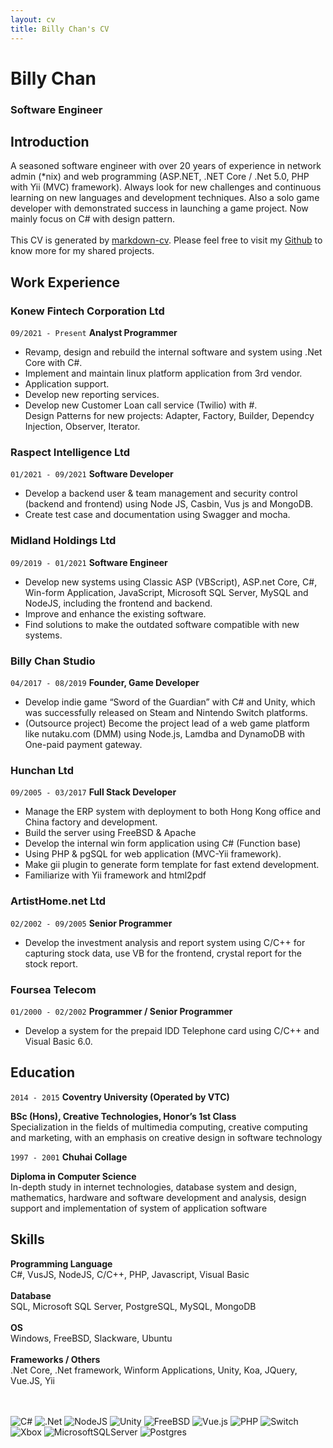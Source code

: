 ```yaml
---
layout: cv
title: Billy Chan's CV
---
```

# Billy Chan 
### Software Engineer


## Introduction

A seasoned software engineer with over 20 years of experience in network admin (*nix) and web programming (ASP.NET, .NET Core / .Net 5.0, PHP with Yii (MVC) framework). Always look for new challenges and continuous learning on new languages and development techniques. Also a solo game developer with demonstrated success in launching a game project. Now mainly focus on C# with design pattern.  
<br />
This CV is generated by [markdown-cv](https://github.com/kahongchan/markdown-cv). Please feel free to visit my [Github](https://github.com/kahongchan) to know more for my shared projects.

## Work Experience 

### Konew Fintech Corporation Ltd 
`09/2021 - Present`
__Analyst Programmer__
- Revamp, design and rebuild the internal software and system using .Net Core with C#.  
- Implement and maintain linux platform application from 3rd vendor. 
- Application support.
- Develop new reporting services. 
- Develop new Customer Loan call service (Twilio) with #.  
Design Patterns for new projects: Adapter, Factory, Builder, Dependcy Injection, Observer, Iterator.  
  

### Raspect Intelligence Ltd  
`01/2021 - 09/2021`
__Software Developer__ 
- Develop a backend user & team management and security control (backend and frontend) using Node JS, Casbin, Vus js and MongoDB. 
- Create test case and documentation using Swagger and mocha. 
  
   
### Midland Holdings Ltd 
`09/2019 - 01/2021`
__Software Engineer__
- Develop new systems using Classic ASP (VBScript), ASP.net Core, C#, Win-form Application, JavaScript, Microsoft SQL Server, MySQL and NodeJS, including the frontend and backend.  
- Improve and enhance the existing software.  
- Find solutions to make the outdated software compatible with new 
systems.  

### Billy Chan Studio
`04/2017 - 08/2019`
__Founder, Game Developer__
- Develop indie game “Sword of the Guardian” with C# and Unity, which was successfully released on Steam and Nintendo Switch platforms.  
- (Outsource project) Become the project lead of a web game platform like nutaku.com (DMM) using Node.js, Lamdba and DynamoDB with One-paid payment gateway.  

### Hunchan Ltd 
`09/2005 - 03/2017`
__Full Stack Developer__
- Manage the ERP system with deployment to both Hong Kong office and China factory and development.  
- Build the server using FreeBSD & Apache 
- Develop the internal win form application using C# (Function base)
- Using PHP & pgSQL for web application (MVC-Yii framework). 
- Make gii plugin to generate form template for fast extend development. 
- Familiarize with Yii framework and html2pdf
   
### ArtistHome.net Ltd
`02/2002 - 09/2005`
__Senior Programmer__  
- Develop the investment analysis and report system using C/C++ for capturing stock data, use VB for the frontend, crystal report for the stock report. 

### Foursea Telecom  
`01/2000 - 02/2002`
__Programmer / Senior Programmer__
- Develop a system for the prepaid IDD Telephone card using C/C++ and Visual Basic 6.0.

## Education 
`2014 - 2015`
__Coventry University (Operated by VTC)__

__BSc (Hons), Creative Technologies, Honor’s 1st Class__  
Specialization in the fields of multimedia computing, creative computing and marketing, with an emphasis on creative design in software technology

`1997 - 2001`
__Chuhai Collage__

__Diploma in Computer Science__  
In-depth study in internet technologies, database system and design, mathematics, hardware and software development and analysis, design support and implementation of system of application software 

## Skills 
__Programming Language__  
C#, VusJS, NodeJS, C/C++, PHP, Javascript, Visual Basic  
<br />
__Database__  
SQL, Microsoft SQL Server, PostgreSQL, MySQL, MongoDB  
<br />
__OS__  
Windows, FreeBSD, Slackware, Ubuntu  
<br />
__Frameworks / Others__  
.Net Core, .Net framework, Winform Applications, Unity, Koa, JQuery, Vue.JS, Yii
<br />  
<br />  

![C#](https://img.shields.io/badge/c%23-%23239120.svg?style=for-the-badge&logo=c-sharp&logoColor=white)
![.Net](https://img.shields.io/badge/.NET-5C2D91?style=for-the-badge&logo=.net&logoColor=white)
![NodeJS](https://img.shields.io/badge/node.js-6DA55F?style=for-the-badge&logo=node.js&logoColor=white)
![Unity](https://img.shields.io/badge/unity-%23000000.svg?style=for-the-badge&logo=unity&logoColor=white)
![FreeBSD](https://img.shields.io/badge/-FreeBSD-%23870000?style=for-the-badge&logo=freebsd&logoColor=white)
![Vue.js](https://img.shields.io/badge/vuejs-%2335495e.svg?style=for-the-badge&logo=vuedotjs&logoColor=%234FC08D)
![PHP](https://img.shields.io/badge/php-%23777BB4.svg?style=for-the-badge&logo=php&logoColor=white)
![Switch](https://img.shields.io/badge/Switch-E60012?style=for-the-badge&logo=nintendo-switch&logoColor=white)
![Xbox](https://img.shields.io/badge/xbox-%23107C10.svg?style=for-the-badge&logo=xbox&logoColor=white)
![MicrosoftSQLServer](https://img.shields.io/badge/Microsoft%20SQL%20Sever-CC2927?style=for-the-badge&logo=microsoft%20sql%20server&logoColor=white)
![Postgres](https://img.shields.io/badge/postgres-%23316192.svg?style=for-the-badge&logo=postgresql&logoColor=white)

  
<!-- ### Footer

Last updated: 27 March 2022 -->